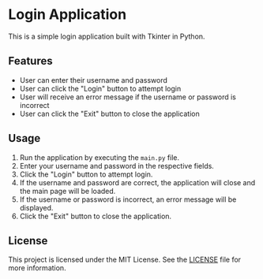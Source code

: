 # Login Application

This is a simple login application built with Tkinter in Python.

## Features
- User can enter their username and password
- User can click the "Login" button to attempt login
- User will receive an error message if the username or password is incorrect
- User can click the "Exit" button to close the application

## Usage
1. Run the application by executing the `main.py` file.
2. Enter your username and password in the respective fields.
3. Click the "Login" button to attempt login.
4. If the username and password are correct, the application will close and the main page will be loaded.
5. If the username or password is incorrect, an error message will be displayed.
6. Click the "Exit" button to close the application.

## License
This project is licensed under the MIT License. See the [LICENSE](LICENSE) file for more information.
